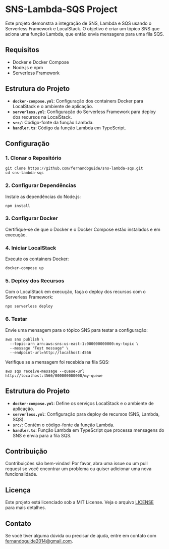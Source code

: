 # SNS-Lambda-SQS Project

Este projeto demonstra a integração de SNS, Lambda e SQS usando o Serverless Framework e LocalStack. O objetivo é criar um tópico SNS que aciona uma função Lambda, que então envia mensagens para uma fila SQS.

## Requisitos

- Docker e Docker Compose
- Node.js e npm
- Serverless Framework

## Estrutura do Projeto

- **`docker-compose.yml`**: Configuração dos containers Docker para LocalStack e o ambiente de aplicação.
- **`serverless.yml`**: Configuração do Serverless Framework para deploy dos recursos na LocalStack.
- **`src/`**: Código-fonte da função Lambda.
- **`handler.ts`**: Código da função Lambda em TypeScript.

## Configuração

### 1. Clonar o Repositório

```
git clone https://github.com/fernandoguide/sns-lambda-sqs.git
cd sns-lambda-sqs
```

### 2. Configurar Dependências

Instale as dependências do Node.js:

```
npm install
```

### 3. Configurar Docker

Certifique-se de que o Docker e o Docker Compose estão instalados e em execução.

### 4. Iniciar LocalStack

Execute os containers Docker:

```
docker-compose up
```

### 5. Deploy dos Recursos

Com o LocalStack em execução, faça o deploy dos recursos com o Serverless Framework:

```
npx serverless deploy
```

### 6. Testar

Envie uma mensagem para o tópico SNS para testar a configuração:

```
aws sns publish \
  --topic-arn arn:aws:sns:us-east-1:000000000000:my-topic \
  --message "Test message" \
  --endpoint-url=http://localhost:4566
```

Verifique se a mensagem foi recebida na fila SQS:

```
aws sqs receive-message --queue-url http://localhost:4566/000000000000/my-queue
```

## Estrutura do Projeto

- **`docker-compose.yml`**: Define os serviços LocalStack e o ambiente de aplicação.
- **`serverless.yml`**: Configuração para deploy de recursos (SNS, Lambda, SQS).
- **`src/`**: Contém o código-fonte da função Lambda.
- **`handler.ts`**: Função Lambda em TypeScript que processa mensagens do SNS e envia para a fila SQS.

## Contribuição

Contribuições são bem-vindas! Por favor, abra uma issue ou um pull request se você encontrar um problema ou quiser adicionar uma nova funcionalidade.

## Licença

Este projeto está licenciado sob a MIT License. Veja o arquivo [LICENSE](LICENSE) para mais detalhes.

## Contato

Se você tiver alguma dúvida ou precisar de ajuda, entre em contato com [fernandoguide2014@gmail.com](mailto:seu-email@dominio.com).


